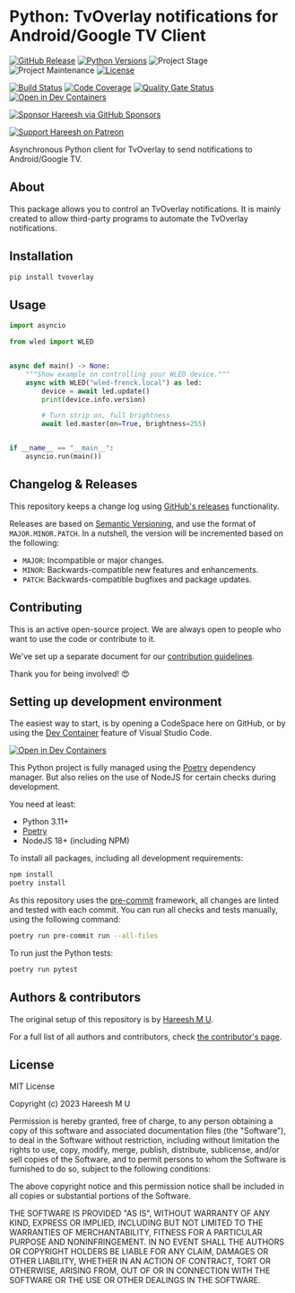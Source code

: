 # Python: TvOverlay notifications for Android/Google TV Client

[![GitHub Release][releases-shield]][releases]
[![Python Versions][python-versions-shield]][pypi]
![Project Stage][project-stage-shield]
![Project Maintenance][maintenance-shield]
[![License][license-shield]](LICENSE.md)

[![Build Status][build-shield]][build]
[![Code Coverage][codecov-shield]][codecov]
[![Quality Gate Status][sonarcloud-shield]][sonarcloud]
[![Open in Dev Containers][devcontainer-shield]][devcontainer]

[![Sponsor Hareesh via GitHub Sponsors][github-sponsors-shield]][github-sponsors]

[![Support Hareesh on Patreon][patreon-shield]][patreon]

Asynchronous Python client for TvOverlay to send notifications to Android/Google TV.

## About

This package allows you to control an TvOverlay notifications. It is mainly created to allow third-party programs to automate
the TvOverlay notifications.

## Installation

```bash
pip install tvoverlay
```

## Usage

```python
import asyncio

from wled import WLED


async def main() -> None:
    """Show example on controlling your WLED device."""
    async with WLED("wled-frenck.local") as led:
        device = await led.update()
        print(device.info.version)

        # Turn strip on, full brightness
        await led.master(on=True, brightness=255)


if __name__ == "__main__":
    asyncio.run(main())
```

## Changelog & Releases

This repository keeps a change log using [GitHub's releases][releases]
functionality.

Releases are based on [Semantic Versioning][semver], and use the format
of `MAJOR.MINOR.PATCH`. In a nutshell, the version will be incremented
based on the following:

- `MAJOR`: Incompatible or major changes.
- `MINOR`: Backwards-compatible new features and enhancements.
- `PATCH`: Backwards-compatible bugfixes and package updates.

## Contributing

This is an active open-source project. We are always open to people who want to
use the code or contribute to it.

We've set up a separate document for our
[contribution guidelines](CONTRIBUTING.md).

Thank you for being involved! :heart_eyes:

## Setting up development environment

The easiest way to start, is by opening a CodeSpace here on GitHub, or by using
the [Dev Container][devcontainer] feature of Visual Studio Code.

[![Open in Dev Containers][devcontainer-shield]][devcontainer]

This Python project is fully managed using the [Poetry][poetry] dependency
manager. But also relies on the use of NodeJS for certain checks during
development.

You need at least:

- Python 3.11+
- [Poetry][poetry-install]
- NodeJS 18+ (including NPM)

To install all packages, including all development requirements:

```bash
npm install
poetry install
```

As this repository uses the [pre-commit][pre-commit] framework, all changes
are linted and tested with each commit. You can run all checks and tests
manually, using the following command:

```bash
poetry run pre-commit run --all-files
```

To run just the Python tests:

```bash
poetry run pytest
```

## Authors & contributors

The original setup of this repository is by [Hareesh M U][hareeshmu].

For a full list of all authors and contributors,
check [the contributor's page][contributors].

## License

MIT License

Copyright (c) 2023 Hareesh M U

Permission is hereby granted, free of charge, to any person obtaining a copy
of this software and associated documentation files (the "Software"), to deal
in the Software without restriction, including without limitation the rights
to use, copy, modify, merge, publish, distribute, sublicense, and/or sell
copies of the Software, and to permit persons to whom the Software is
furnished to do so, subject to the following conditions:

The above copyright notice and this permission notice shall be included in all
copies or substantial portions of the Software.

THE SOFTWARE IS PROVIDED "AS IS", WITHOUT WARRANTY OF ANY KIND, EXPRESS OR
IMPLIED, INCLUDING BUT NOT LIMITED TO THE WARRANTIES OF MERCHANTABILITY,
FITNESS FOR A PARTICULAR PURPOSE AND NONINFRINGEMENT. IN NO EVENT SHALL THE
AUTHORS OR COPYRIGHT HOLDERS BE LIABLE FOR ANY CLAIM, DAMAGES OR OTHER
LIABILITY, WHETHER IN AN ACTION OF CONTRACT, TORT OR OTHERWISE, ARISING FROM,
OUT OF OR IN CONNECTION WITH THE SOFTWARE OR THE USE OR OTHER DEALINGS IN THE
SOFTWARE.

[build-shield]: https://github.com/hareeshmu/pytvoverlay/actions/workflows/tests.yaml/badge.svg
[build]: https://github.com/hareeshmu/pytvoverlay/actions/workflows/tests.yaml
[codecov-shield]: https://codecov.io/gh/hareeshmu/pytvoverlay/branch/main/graph/badge.svg
[codecov]: https://codecov.io/gh/hareeshmu/pytvoverlay
[contributors]: https://github.com/hareeshmu/pytvoverlay/graphs/contributors
[devcontainer-shield]: https://img.shields.io/static/v1?label=Dev%20Containers&message=Open&color=blue&logo=visualstudiocode
[devcontainer]: https://vscode.dev/redirect?url=vscode://ms-vscode-remote.remote-containers/cloneInVolume?url=https://github.com/hareeshmu/pytvoverlay
[hareeshmu]: https://github.com/hareeshmu
[github-sponsors-shield]: https://img.shields.io/badge/Sponsor-%E2%9D%A4-%23db61a2.svg?&logo=github&logoColor=white&labelColor=181717&style=flat-square
[github-sponsors]: https://github.com/sponsors/hareeshmu
[license-shield]: https://img.shields.io/github/license/hareeshmu/pytvoverlay.svg
[maintenance-shield]: https://img.shields.io/maintenance/yes/2023.svg
[patreon-shield]: https://img.shields.io/endpoint.svg?url=https%3A%2F%2Fshieldsio-patreon.vercel.app%2Fapi%3Fusername%3Dhareeshmu%26type%3Dpatrons&style=flat
[patreon]: https://www.patreon.com/hareeshmu
[poetry-install]: https://python-poetry.org/docs/#installation
[poetry]: https://python-poetry.org
[pre-commit]: https://pre-commit.com/
[project-stage-shield]: https://img.shields.io/badge/project%20stage-experimental-yellow.svg
[pypi]: https://pypi.org/project/tvoverlay/
[python-versions-shield]: https://img.shields.io/pypi/pyversions/tvoverlay
[releases-shield]: https://img.shields.io/github/release/hareeshmu/pytvoverlay.svg
[releases]: https://github.com/hareeshmu/pytvoverlay/releases
[semver]: http://semver.org/spec/v2.0.0.html
[sonarcloud-shield]: https://sonarcloud.io/api/project_badges/measure?project=hareeshmu_tvoverlay&metric=alert_status
[sonarcloud]: https://sonarcloud.io/summary/new_code?id=hareeshmu_tvoverlay
